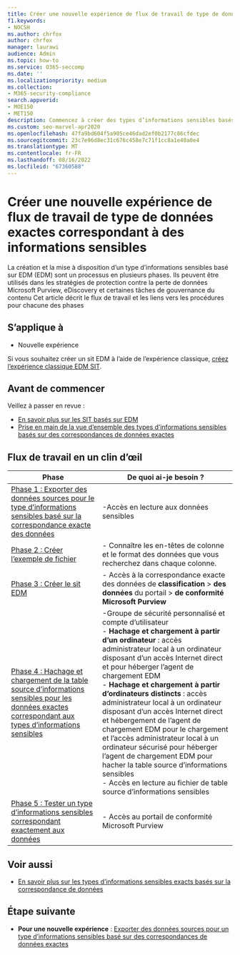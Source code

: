 ```yaml
---
title: Créer une nouvelle expérience de flux de travail de type de données exactes correspondant à des informations sensibles
f1.keywords:
- NOCSH
ms.author: chrfox
author: chrfox
manager: laurawi
audience: Admin
ms.topic: how-to
ms.service: O365-seccomp
ms.date: ''
ms.localizationpriority: medium
ms.collection:
- M365-security-compliance
search.appverid:
- MOE150
- MET150
description: Commencez à créer des types d’informations sensibles basés sur des correspondances de données exactes à l’aide de la nouvelle expérience.
ms.custom: seo-marvel-apr2020
ms.openlocfilehash: 47fa9bd604f5a905ce46dad2ef0b2177c86cfdec
ms.sourcegitcommit: 23c7e96d8ec31c676c458e7c71f1cc8a1e40a0e4
ms.translationtype: MT
ms.contentlocale: fr-FR
ms.lasthandoff: 08/16/2022
ms.locfileid: "67360588"
---
```

# <a name="create-exact-data-match-sensitive-information-type-workflow-new-experience"></a>Créer une nouvelle expérience de flux de travail de type de données exactes correspondant à des informations sensibles

La création et la mise à disposition d’un type d’informations sensibles basé sur EDM (EDM) sont un processus en plusieurs phases. Ils peuvent être utilisés dans les stratégies de protection contre la perte de données Microsoft Purview, eDiscovery et certaines tâches de gouvernance du contenu Cet article décrit le flux de travail et les liens vers les procédures pour chacune des phases

## <a name="applies-to"></a>S’applique à

- Nouvelle expérience

Si vous souhaitez créer un sit EDM à l’aide de l’expérience classique, [créez l’expérience classique EDM SIT](sit-create-edm-sit-classic-ux-workflow.md).

## <a name="before-you-begin"></a>Avant de commencer

Veillez à passer en revue :

- [En savoir plus sur les SIT basés sur EDM](sit-learn-about-exact-data-match-based-sits.md)
- [Prise en main de la vue d’ensemble des types d’informations sensibles basés sur des correspondances de données exactes](sit-get-started-exact-data-match-based-sits-overview.md)

## <a name="the-work-flow-at-a-glance"></a>Flux de travail en un clin d’œil


|Phase|De quoi ai-je besoin ?|
|---|---|
|[Phase 1 : Exporter des données sources pour le type d’informations sensibles basé sur la correspondance exacte des données](sit-get-started-exact-data-match-export-data.md#export-source-data-for-exact-data-match-based-sensitive-information-type)|-Accès en lecture aux données sensibles|
|[Phase 2 : Créer l’exemple de fichier](sit-create-edm-sit-unified-ux-sample-file.md)|- Connaître les en-têtes de colonne et le format des données que vous recherchez dans chaque colonne.
|[Phase 3 : Créer le sit EDM](sit-create-edm-sit-unified-ux-schema-rule-package.md)|- Accès à la correspondance exacte des données de **classification** > **des données** du portail  > **de conformité Microsoft Purview** |
|[Phase 4 : Hachage et chargement de la table source d’informations sensibles pour les données exactes correspondant aux types d’informations sensibles](sit-get-started-exact-data-match-hash-upload.md)|-Groupe de sécurité personnalisé et compte d’utilisateur </br>- **Hachage et chargement à partir d’un ordinateur** : accès administrateur local à un ordinateur disposant d’un accès Internet direct et pour héberger l’agent de chargement EDM </br>- **Hachage et chargement à partir d’ordinateurs distincts** : accès administrateur local à un ordinateur disposant d’un accès Internet direct et hébergement de l’agent de chargement EDM pour le chargement et l’accès administrateur local à un ordinateur sécurisé pour héberger l’agent de chargement EDM pour hacher la table source d’informations sensibles </br>- Accès en lecture au fichier de table source d’informations sensibles|
|[Phase 5 : Tester un type d’informations sensibles correspondant exactement aux données](sit-get-started-exact-data-match-test.md#test-an-exact-data-match-sensitive-information-type)| - Accès au portail de conformité Microsoft Purview

## <a name="see-also"></a>Voir aussi

- [En savoir plus sur les types d’informations sensibles exacts basés sur la correspondance de données](sit-learn-about-exact-data-match-based-sits.md#learn-about-exact-data-match-based-sensitive-information-types)


## <a name="next-step"></a>Étape suivante

- **Pour une nouvelle expérience** : [Exporter des données sources pour un type d’informations sensibles basé sur des correspondances de données exactes](sit-get-started-exact-data-match-export-data.md#export-source-data-for-exact-data-match-based-sensitive-information-type)
